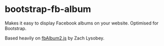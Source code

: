 bootstrap-fb-album
==================

Makes it easy to display Facebook albums on your website. Optimised for Bootstrap.

Based heavily on [fbAlbum2.js](http://zach.lysobey.com/projects/fbalbum) by Zach Lysobey.